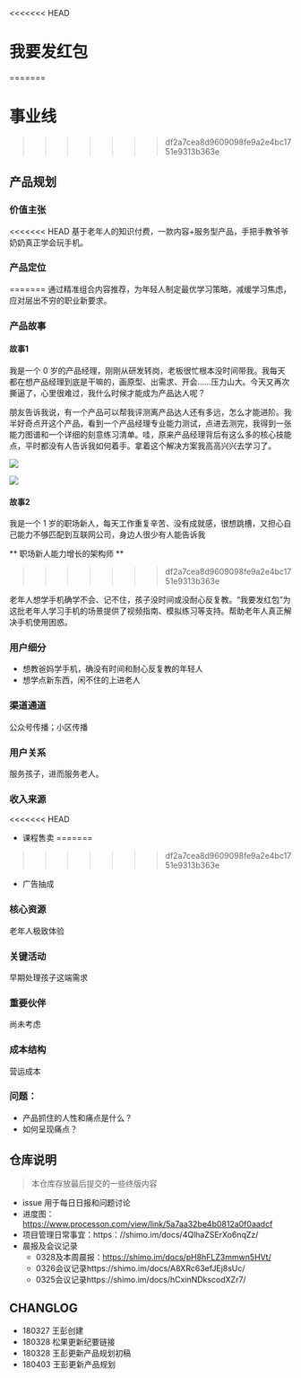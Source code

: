 <<<<<<< HEAD
# 我要发红包
=======
# 事业线
>>>>>>> df2a7cea8d9609098fe9a2e4bc1751e9313b363e

## 产品规划

### 价值主张

<<<<<<< HEAD
基于老年人的知识付费，一款内容+服务型产品，手把手教爷爷奶奶真正学会玩手机。

### 产品定位
=======
通过精准组合内容推荐，为年轻人制定最优学习策略，减缓学习焦虑，应对层出不穷的职业新要求。

### 产品故事

#### 故事1

我是一个 0 岁的产品经理，刚刚从研发转岗，老板很忙根本没时间带我。我每天都在想产品经理到底是干嘛的，画原型、出需求、开会……压力山大。今天又再次撕逼了，心里很难过，我什么时候才能成为产品达人呢？

朋友告诉我说，有一个产品可以帮我评测离产品达人还有多远，怎么才能进阶。我半好奇点开这个产品，看到一个产品经理专业能力测试，点进去测完，我得到一张能力图谱和一个详细的刻意练习清单。哇，原来产品经理背后有这么多的核心技能点，平时都没有人告诉我如何着手。拿着这个解决方案我高高兴兴去学习了。

![](https://cdn-images-1.medium.com/max/1600/1*TtHzO53bt3goUAaQbRIeig.jpeg)

![](https://ws2.sinaimg.cn/large/006tKfTcly1fpuw7348vxj31jc13kngu.jpg)

#### 故事2

我是一个 1 岁的职场新人，每天工作重复辛苦、没有成就感，很想跳槽，又担心自己能力不够匹配到互联网公司，身边人很少有人能告诉我


** 职场新人能力增长的架构师 **
>>>>>>> df2a7cea8d9609098fe9a2e4bc1751e9313b363e

老年人想学手机确学不会、记不住，孩子没时间或没耐心反复教。“我要发红包”为这批老年人学习手机的场景提供了视频指南、模拟练习等支持。帮助老年人真正解决手机使用困惑。


### 用户细分

+ 想教爸妈学手机，确没有时间和耐心反复教的年轻人
+ 想学点新东西，闲不住的上进老人

### 渠道通道

公众号传播；小区传播

### 用户关系

服务孩子，进而服务老人。

### 收入来源

<<<<<<< HEAD
+ 课程售卖
=======
>>>>>>> df2a7cea8d9609098fe9a2e4bc1751e9313b363e
+ 广告抽成

### 核心资源

老年人极致体验

### 关键活动

早期处理孩子这端需求

### 重要伙伴

尚未考虑

### 成本结构

营运成本

### 问题：
+ 产品抓住的人性和痛点是什么？
+ 如何呈现痛点？

## 仓库说明
> 本仓库存放最后提交的一些终版内容

+ issue 用于每日日报和问题讨论
+ 进度图：https://www.processon.com/view/link/5a7aa32be4b0812a0f0aadcf
+ 项目管理日常事宜：https：//shimo.im/docs/4QlhaZSErXo6nqZz/ 
+ 晨报及会议记录
	+ 0328及本周晨报：https://shimo.im/docs/pH8hFLZ3mmwn5HVt/ 
	+ 0326会议记录https://shimo.im/docs/A8XRc63efJEj8sUc/ 
	+ 0325会议记录https://shimo.im/docs/hCxinNDkscodXZr7/ 

## CHANGLOG
+ 180327 王彭创建
+ 180328 松果更新纪要链接
+ 180328 王彭更新产品规划初稿
+ 180403 王彭更新产品规划



